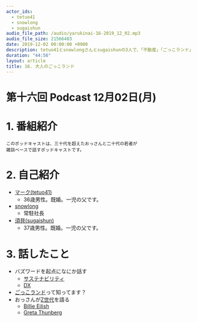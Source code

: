 ```yaml
---
actor_ids:
  - tetuo41
  - snowlong
  - sugaishun
audio_file_path: /audio/yarukinai-16-2019_12_02.mp3
audio_file_size: 21566483
date: 2019-12-02 00:00:00 +0900
description: tetuo41とsnowlongさんとsugaishunの3人で、「不動産」「ごっこランド」「DX」「Z世代」について話しました。
duration: "44:56"
layout: article
title: 16. 大人のごっこランド
---
```


# 第十六回 Podcast 12月02日(月)

# 1. 番組紹介
    このポッドキャストは、三十代を超えたおっさんと二十代の若者が
    雑談ベースで話すポッドキャストです。

# 2. 自己紹介
- [マーク(tetuo41)](https://twitter.com/tetuo41)
    - 36歳男性。既婚。一児の父です。
- [snowlong](https://twitter.com/_snowlong)
    - 常駐社長
- [須貝(sugaishun)](https://twitter.com/sugaishun)
    - 37歳男性。既婚。一児の父です。

# 3. 話したこと
- バズワードを起点になにか話す
    - [サステナビリティ](https://sustainablejapan.jp/2014/02/02/what_is_corporate_sustainability/8288)
    - [DX](https://monstar-lab.com/dp/blog/digital_transformation/)
- [ごっこランド](http://www.kidsstar.tv/ja/app/%E3%81%94%E3%81%A3%E3%81%93%E3%83%A9%E3%83%B3%E3%83%89)って知ってます？
- おっさんが[Z世代](https://www.criteo.com/jp/insights/%E3%83%9F%E3%83%AC%E3%83%8B%E3%82%A2%E3%83%AB%E4%B8%96%E4%BB%A3-vs-z%E4%B8%96%E4%BB%A3/)を語る
    - [Billie Eilish](https://sp.universal-music.co.jp/billie-eilish/)
    - [Greta Thunberg](https://www.buzzfeed.com/jp/rikakotakahashi/greta-thunberg-un-speech-trump-glare-1)
